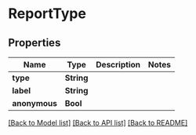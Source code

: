 # ReportType

## Properties
Name | Type | Description | Notes
------------ | ------------- | ------------- | -------------
**type** | **String** |  | 
**label** | **String** |  | 
**anonymous** | **Bool** |  | 

[[Back to Model list]](../README.md#documentation-for-models) [[Back to API list]](../README.md#documentation-for-api-endpoints) [[Back to README]](../README.md)



